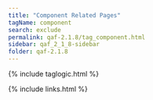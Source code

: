 ```yaml
---
title: "Component Related Pages"
tagName: component
search: exclude
permalink: qaf-2.1.8/tag_component.html
sidebar: qaf_2_1_8-sidebar
folder: qaf-2.1.8
---
```

{% include taglogic.html %}

{% include links.html %}
